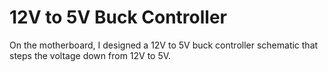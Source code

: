 # 12V to 5V Buck Controller

On the motherboard, I designed a 12V to 5V buck controller schematic that steps the voltage down from 12V to 5V.
